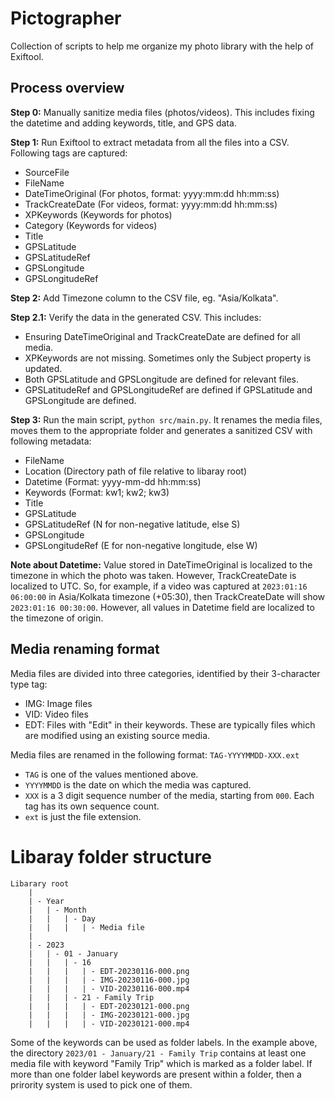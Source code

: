 # Pictographer

Collection of scripts to help me organize my photo library with the help of Exiftool.

## Process overview

**Step 0:** Manually sanitize media files (photos/videos). This includes fixing the datetime and adding keywords, title, and GPS data.

**Step 1:** Run Exiftool to extract metadata from all the files into a CSV. Following tags are captured:

- SourceFile
- FileName
- DateTimeOriginal (For photos, format: yyyy:mm:dd hh:mm:ss)
- TrackCreateDate (For videos, format: yyyy:mm:dd hh:mm:ss)
- XPKeywords (Keywords for photos)
- Category (Keywords for videos)
- Title
- GPSLatitude
- GPSLatitudeRef
- GPSLongitude
- GPSLongitudeRef

**Step 2:** Add Timezone column to the CSV file, eg. "Asia/Kolkata".

**Step 2.1:** Verify the data in the generated CSV. This includes:

- Ensuring DateTimeOriginal and TrackCreateDate are defined for all media.
- XPKeywords are not missing. Sometimes only the Subject property is updated.
- Both GPSLatitude and GPSLongitude are defined for relevant files.
- GPSLatitudeRef and GPSLongitudeRef are defined if GPSLatitude and GPSLongitude are defined.

**Step 3:** Run the main script, `python src/main.py`. It renames the media files, moves them to the appropriate folder and generates a sanitized CSV with following metadata:

- FileName
- Location (Directory path of file relative to libaray root)
- Datetime (Format: yyyy-mm-dd hh:mm:ss)
- Keywords (Format: kw1; kw2; kw3)
- Title
- GPSLatitude
- GPSLatitudeRef (N for non-negative latitude, else S)
- GPSLongitude
- GPSLongitudeRef (E for non-negative longitude, else W)

**Note about Datetime:** Value stored in DateTimeOriginal is localized to the timezone in which the photo was taken. However, TrackCreateDate is localized to UTC. So, for example, if a video was captured at `2023:01:16 06:00:00` in Asia/Kolkata timezone (+05:30), then TrackCreateDate will show `2023:01:16 00:30:00`. However, all values in Datetime field are localized to the timezone of origin.

## Media renaming format

Media files are divided into three categories, identified by their 3-character type tag:

- IMG: Image files
- VID: Video files
- EDT: Files with "Edit" in their keywords. These are typically files which are modified using an existing source media.

Media files are renamed in the following format: `TAG-YYYYMMDD-XXX.ext`

- `TAG` is one of the values mentioned above.
- `YYYYMMDD` is the date on which the media was captured.
- `XXX` is a 3 digit sequence number of the media, starting from `000`. Each tag has its own sequence count.
- `ext` is just the file extension.

# Libaray folder structure

```
Libarary root
    |
    | - Year
    |   | - Month
    |   |   | - Day
    |   |   |   | - Media file
    |
    | - 2023
    |   | - 01 - January
    |   |   | - 16
    |   |   |   | - EDT-20230116-000.png
    |   |   |   | - IMG-20230116-000.jpg
    |   |   |   | - VID-20230116-000.mp4
    |   |   | - 21 - Family Trip
    |   |   |   | - EDT-20230121-000.png
    |   |   |   | - IMG-20230121-000.jpg
    |   |   |   | - VID-20230121-000.mp4
```

Some of the keywords can be used as folder labels. In the example above, the directory `2023/01 - January/21 - Family Trip` contains at least one media file with keyword "Family Trip" which is marked as a folder label. If more than one folder label keywords are present within a folder, then a prirority system is used to pick one of them.
